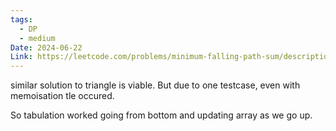 ```yaml
---
tags:
  - DP
  - medium
Date: 2024-06-22
Link: https://leetcode.com/problems/minimum-falling-path-sum/description/
---
```

similar solution to triangle is viable. But due to one testcase, even with memoisation tle occured.

So tabulation worked going from bottom and updating array as we go up.